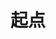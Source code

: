 # 起点

<div id = "首"></div>
<script src = "../js/首.js"></script>

<div id = "起点"></div>

<script src = "../js/qidian.js"></script>
<script src = "../js/起点.js"></script>

